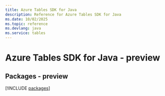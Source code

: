 ```yaml
---
title: Azure Tables SDK for Java
description: Reference for Azure Tables SDK for Java
ms.date: 10/02/2025
ms.topic: reference
ms.devlang: java
ms.service: tables
---
```

# Azure Tables SDK for Java - preview
## Packages - preview
[!INCLUDE [packages](tables-index.md)]